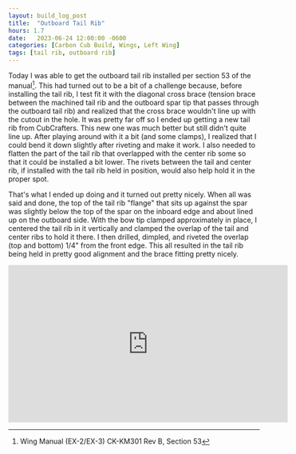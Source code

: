 ```yaml
---
layout: build_log_post
title:  "Outboard Tail Rib"
hours: 1.7
date:   2023-06-24 12:00:00 -0600
categories: [Carbon Cub Build, Wings, Left Wing]
tags: [tail rib, outboard rib]
---
```


Today I was able to get the outboard tail rib installed per section 53 of the manual[^section-53-ref]. This had turned out to be a bit of a challenge because, before installing the tail rib, I test fit it with the diagonal cross brace (tension brace between the machined tail rib and the outboard spar tip that passes through the outboard tail rib) and realized that the cross brace wouldn't line up with the cutout in the hole. It was pretty far off so I ended up getting a new tail rib from CubCrafters. This new one was much better but still didn't quite line up. After playing around with it a bit (and some clamps), I realized that I could bend it down slightly after riveting and make it work. I also needed to flatten the part of the tail rib that overlapped with the center rib some so that it could be installed a bit lower. The rivets between the tail and center rib, if installed with the tail rib held in position, would also help hold it in the proper spot.

That's what I ended up doing and it turned out pretty nicely. When all was said and done, the top of the tail rib "flange" that sits up against the spar was slightly below the top of the spar on the inboard edge and about lined up on the outboard side. With the bow tip clamped approximately in place, I centered the tail rib in it vertically and clamped the overlap of the tail and center ribs to hold it there. I then drilled, dimpled, and riveted the overlap (top and bottom) 1/4" from the front edge. This all resulted in the tail rib being held in pretty good alignment and the brace fitting pretty nicely.

<iframe width="560" height="315" src="https://www.youtube.com/embed/g9IWENwLS2A" title="YouTube video player" frameborder="0" allow="accelerometer; autoplay; clipboard-write; encrypted-media; gyroscope; picture-in-picture; web-share" allowfullscreen></iframe>

[^section-53-ref]: Wing Manual (EX-2/EX-3) CK-KM301 Rev B, Section 53
